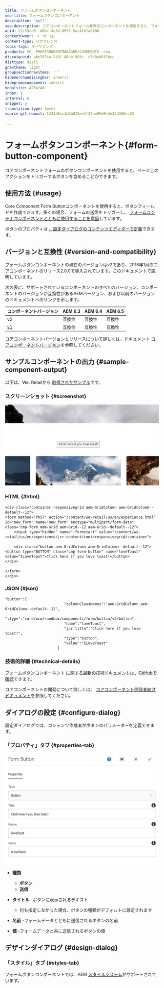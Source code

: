 ```yaml
---
title: フォームボタンコンポーネント
seo-title: フォームボタンコンポーネント
description: 'null'
seo-description: コアコンポーネントフォーム非表示コンポーネントを使用すると、フォームに非表示フィールドを含めることができます。
uuid: 22c53cd0- d0bc-4e5d-89f3-5ac4f61a9100
contentOwner: ユーザーは、
content-type: リファレンス
topic-tags: オーサリング
products: SG_ PREPERNEMENTMANAGER/COREMENTS- new
discoiquuid: a6e2974a-243f-40ab-903c- c7d3e8615bcc
disttype: dist5
gnavtheme: light
groupsectionnavitems: ' '
hidemerchandisingbar: inherit
hidepromocomponent: inherit
modalsize: 426x240
index: y
internal: n
snippet: y
translation-type: tm+mt
source-git-commit: 1243d6cc1b0b015ee2f37ae89d0e2e42d366cc02

---
```



# フォームボタンコンポーネント{#form-button-component}

コアコンポーネントフォームのボタンコンポーネントを使用すると、ページ上のアクションをトリガーするボタンを含めることができます。

## 使用方法 {#usage}

Core Component Form Buttonコンポーネントを使用すると、ボタンフィールドを作成できます。多くの場合、フォームの送信をトリガーし、 [フォームコンテナコンポーネントとともに使用することを意図](form-container.md)しています。

ボタンのプロパティは [、設定ダイアログのコンテンツエディターで定義](form-button.md)できます。

## バージョンと互換性 {#version-and-compatibility}

フォームボタンコンポーネントの現在のバージョンはv2であり、2018年1月のコアコンポーネントのリリース2.0.0で導入されています。このドキュメントで説明しています。

次の表に、サポートされているコンポーネントのすべてのバージョン、コンポーネントのバージョンが互換性があるAEMバージョン、および以前のバージョンのドキュメントへのリンクを示します。

| コンポーネントバージョン | AEM 6.3 | AEM 6.4 | AEM 6.5 |
|--- |--- |--- |--- |
| v2 | 互換性 | 互換性 | 互換性 |
| [v1](form-button-v1.md) | 互換性 | 互換性 | 互換性 |

コアコンポーネントバージョンとリリースについて詳しくは、ドキュメント [コアコンポーネントバージョン](versions.md)を参照してください。

## サンプルコンポーネントの出力 {#sample-component-output}

以下は、We. Retailから [取得されたサンプル](https://helpx.adobe.com/experience-manager/6-5/sites/developing/using/we-retail.html)です。

### スクリーンショット {#screenshot}

![](assets/screen_shot_2018-01-12at120021.png)

### HTML {#html}

```
<div class="container responsivegrid aem-GridColumn aem-GridColumn--default--12">
<form method="POST" action="/content/we-retail/us/en/experience.html" id="new_form" name="new_form" enctype="multipart/form-data" class="cmp-form aem-Grid aem-Grid--12 aem-Grid--default--12">
    <input type="hidden" name=":formstart" value="/content/we-retail/us/en/experience/jcr:content/root/responsivegrid/container">
    
    <div class="button aem-GridColumn aem-GridColumn--default--12">
<button type="BUTTON" class="cmp-form-button" name="loveToast" value="ILoveToast">Click here if you love toast!</button>
</div>

</form>
</div>
```

### JSON {#json}

```
"button":{  
                           "columnClassNames":"aem-GridColumn aem-GridColumn--default--12",
                           ":type":"core/wcm/sandbox/components/form/button/v2/button",
                           "name":"loveToast",
                           "jcr:title":"Click here if you love toast!",
                           "type":"button",
                           "value":"ILoveToast"
                        }
```

### 技術的詳細 {#technical-details}

フォームボタンコンポーネント [に関する最新の技術ドキュメントは、GitHubで確認](https://github.com/adobe/aem-core-wcm-components/blob/master/content/src/content/jcr_root/apps/core/wcm/components/form/button/v2/button)できます。

コアコンポーネントの開発について詳しくは、 [コアコンポーネント開発者向けドキュメント](developing.md)を参照してください。

## ダイアログの設定 {#configure-dialog}

設定ダイアログでは、コンテンツ作成者がボタンのパラメーターを定義できます。

### 「プロパティ」タブ {#properties-tab}

![](assets/screen_shot_2018-01-12at120433.png)

* **種類**

   * **ボタン**
   * **送信**

* **タイトル** -ボタンに表示されるテキスト

   * 何も指定しなかった場合、ボタンの種類がデフォルトに設定されます

* **名前** -フォームデータとともに送信されるボタンの名前
* **値** -フォームデータと共に送信されるボタンの値

## デザインダイアログ {#design-dialog}

### 「スタイル」タブ {#styles-tab}

フォームボタンコンポーネントでは、AEM [スタイルシステム](authoring.md#component-styling)がサポートされています。